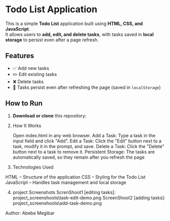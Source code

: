 # Todo List Application

This is a simple **Todo List** application built using **HTML, CSS, and JavaScript**.  
It allows users to **add, edit, and delete tasks**, with tasks saved in **local storage** to persist even after a page refresh.

## Features

- ✅ Add new tasks
- ✏️ Edit existing tasks
- ❌ Delete tasks
- 🔄 Tasks persist even after refreshing the page (saved in `localStorage`)

## How to Run

1. **Download or clone** this repository:

2. How It Works

   Open index.html in any web browser.
   Add a Task: Type a task in the input field and click "Add".
   Edit a Task: Click the "Edit" button next to a task, modify it in the prompt, and save.
   Delete a Task: Click the "Delete" button next to a task to remove it.
   Persistent Storage: The tasks are automatically saved, so they remain after you refresh the page

3. Technologies Used
   
HTML – Structure of the application
CSS – Styling for the Todo List
JavaScript – Handles task management and local storage

4. project Screenshots
  ScrenShoot1 [editing tasks]: project_screenshoots\task-edit-demo.png
  ScreenShoot2 [adding tasks]: project_screenshoots\add-task-demo.png


Author: Abebe Megibar
